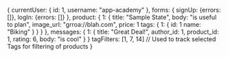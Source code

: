 {
  currentUser: {
    id: 1,
    username: "app-academy"
  },
  forms: {
    signUp: {errors: []},
    logIn: {errors: []}
  },
  product: {
    1: {
      title: "Sample State",
      body: "is useful to plan",
      image_url: "grroa://blah.com",
      price: 1
      tags: {
        1: {
          id: 1
          name: "Biking"
        }
      }
    }
  },
  messages: {
    1: {
      title: "Great Deal!",
      author_id: 1,
      product_id: 1,
      rating: 6,
      body: "is cool"
    }
  }
  tagFilters: [1, 7, 14] // Used to track selected Tags for filtering of products
}
